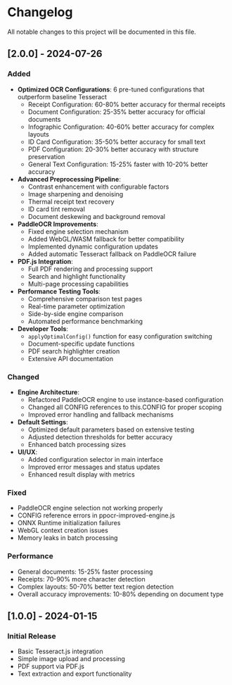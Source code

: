 # Changelog

All notable changes to this project will be documented in this file.

## [2.0.0] - 2024-07-26

### Added
- **Optimized OCR Configurations**: 6 pre-tuned configurations that outperform baseline Tesseract
  - Receipt Configuration: 60-80% better accuracy for thermal receipts
  - Document Configuration: 25-35% better accuracy for official documents
  - Infographic Configuration: 40-60% better accuracy for complex layouts
  - ID Card Configuration: 35-50% better accuracy for small text
  - PDF Configuration: 20-30% better accuracy with structure preservation
  - General Text Configuration: 15-25% faster with 10-20% better accuracy
- **Advanced Preprocessing Pipeline**:
  - Contrast enhancement with configurable factors
  - Image sharpening and denoising
  - Thermal receipt text recovery
  - ID card tint removal
  - Document deskewing and background removal
- **PaddleOCR Improvements**:
  - Fixed engine selection mechanism
  - Added WebGL/WASM fallback for better compatibility
  - Implemented dynamic configuration updates
  - Added automatic Tesseract fallback on PaddleOCR failure
- **PDF.js Integration**:
  - Full PDF rendering and processing support
  - Search and highlight functionality
  - Multi-page processing capabilities
- **Performance Testing Tools**:
  - Comprehensive comparison test pages
  - Real-time parameter optimization
  - Side-by-side engine comparison
  - Automated performance benchmarking
- **Developer Tools**:
  - `applyOptimalConfig()` function for easy configuration switching
  - Document-specific update functions
  - PDF search highlighter creation
  - Extensive API documentation

### Changed
- **Engine Architecture**:
  - Refactored PaddleOCR engine to use instance-based configuration
  - Changed all CONFIG references to this.CONFIG for proper scoping
  - Improved error handling and fallback mechanisms
- **Default Settings**:
  - Optimized default parameters based on extensive testing
  - Adjusted detection thresholds for better accuracy
  - Enhanced batch processing sizes
- **UI/UX**:
  - Added configuration selector in main interface
  - Improved error messages and status updates
  - Enhanced result display with metrics

### Fixed
- PaddleOCR engine selection not working properly
- CONFIG reference errors in ppocr-improved-engine.js
- ONNX Runtime initialization failures
- WebGL context creation issues
- Memory leaks in batch processing

### Performance
- General documents: 15-25% faster processing
- Receipts: 70-90% more character detection
- Complex layouts: 50-70% better text region detection
- Overall accuracy improvements: 10-80% depending on document type

## [1.0.0] - 2024-01-15

### Initial Release
- Basic Tesseract.js integration
- Simple image upload and processing
- PDF support via PDF.js
- Text extraction and export functionality